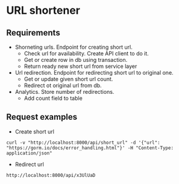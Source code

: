 # URL shortener

## Requirements
- Shorneting urls. Endpoint for creating short url.
    - Check url for availability. Create API client to do it.
    - Get or create row in db using transaction.
    - Return ready new short url from service layer
- Url redirection. Endpoint for redirecting short url to original one.
    - Get or update given short url count.
    - Redirect ot original url from db.
- Analytics. Store number of redirections.
    - Add count field to table

## Request examples

- Create short url
```
curl -v "http://localhost:8000/api/short_url" -d '{"url": "https://gorm.io/docs/error_handling.html"}' -H "Content-Type: application/json"
```

- Redirect url
```
http://localhost:8000/api/x3UlUaD
```
